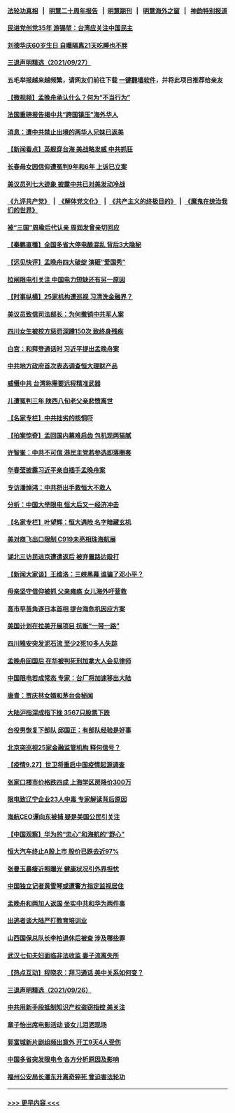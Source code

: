 #### [法轮功真相](https://github.com/gfw-breaker/truth/blob/master/README.md?t=0) &nbsp;&nbsp;|&nbsp;&nbsp; [明慧二十周年报告](https://github.com/gfw-breaker/mh-reports/blob/master/README.md?t=0) &nbsp;&nbsp;|&nbsp;&nbsp;[明慧期刊](https://github.com/gfw-breaker/mh-qikan) &nbsp;&nbsp;|&nbsp;&nbsp; [明慧海外之窗](https://github.com/gfw-breaker/mh-news/blob/master/README.md?t=0) &nbsp;&nbsp;|&nbsp;&nbsp; [神韵特别报道](https://github.com/gfw-breaker/mh-news/blob/master/shenyun.md?t=0)
#### [民进党创党35年 游锡堃：台湾应关注中国民主](../pages/nsc413/n13265450.md?t=09281302) 
#### [刘德华庆60岁生日 自曝隔离21天吃睡也不胖](../pages/nsc413/n13265083.md?t=09281302) 
#### [三退声明精选（2021/09/27）](../pages/nsc413/n13265485.md?t=09281302) 
#### 五毛举报越来越频繁，请网友们前往下载 [一键翻墙软件](https://github.com/gfw-breaker/ssr-accounts)，并将此项目推荐给亲友
#### [【微视频】孟晚舟承认什么？何为“不当行为”](../pages/nsc413/n13264251.md?t=09281302) 
#### [法国重磅报告揭中共“跨国镇压”海外华人](../pages/nsc413/n13263418.md?t=09281302) 
#### [消息：遭中共禁止出境的两华人兄妹已返美](../pages/nsc413/n13264994.md?t=09281302) 
#### [【新闻看点】英舰穿台海 美战略发威 中共抓狂](../pages/nsc413/n13264919.md?t=09281302) 
#### [长春母女因信仰遭冤判9年和6年 上诉已立案](../pages/nsc413/n13264638.md?t=09281302) 
#### [美议员列七大迹象 披露中共已对美发动冷战](../pages/nsc413/n13264664.md?t=09281302) 
#### [《九评共产党》](https://github.com/begood0513/9ping.md/blob/master/README.md) &nbsp;|&nbsp; [《解体党文化》](../../../../jtdwh.md/blob/master/README.md)  &nbsp;|&nbsp; [《共产主义的终极目的》](../../../../gczydzjmd.md/blob/master/README.md) &nbsp;|&nbsp; [《魔鬼在统治我们的世界》](../../../../mgztzwmdsj.md/blob/master/README.md) 
#### [被“三国”周瑜后代认亲 周润发曾亲切回应](../pages/nsc413/n13264870.md?t=09281302) 
#### [【秦鹏直播】全国多省大停电酿混乱 背后3大隐秘](../pages/nsc413/n13264964.md?t=09281302) 
#### [【远见快评】孟晚舟四大破绽 演砸“爱国秀”](../pages/nsc413/n13264945.md?t=09281302) 
#### [拉闸限电引关注 中国电力短缺还有另一原因](../pages/nsc413/n13264941.md?t=09281302) 
#### [【时事纵横】25家机构遭巡视 习清洗金融界？](../pages/nsc413/n13264957.md?t=09281302) 
#### [美议员致信司法部长：为何撤销中共军人案](../pages/nsc413/n13264667.md?t=09281302) 
#### [四川女生被校方惩罚深蹲150次 致终身残疾](../pages/nsc413/n13264752.md?t=09281302) 
#### [白宫：和拜登通话时 习近平提出孟晚舟案](../pages/nsc413/n13264750.md?t=09281302) 
#### [中共地方政府首次表态调查恒大理财产品](../pages/nsc413/n13264661.md?t=09281302) 
#### [威慑中共 台湾称需要远程精准武器](../pages/nsc413/n13264350.md?t=09281302) 
#### [儿遭冤判三年 陕西八旬老父亲悲愤离世](../pages/nsc413/n13263888.md?t=09281302) 
#### [【名家专栏】中共拙劣的核恫吓](../pages/nsc413/n13264061.md?t=09281302) 
#### [【拍案惊奇】孟回国内幕难启齿 包机现两猫腻](../pages/nsc413/n13262864.md?t=09281302) 
#### [许智峯：中共不可信 港民主党若参选即落圈套](../pages/nsc413/n13263924.md?t=09281302) 
#### [华春莹披露习近平亲自插手孟晚舟案](../pages/nsc413/n13264346.md?t=09281302) 
#### [专访潘焯鸿：中共将出手救恒大不救人](../pages/nsc413/n13258842.md?t=09281302) 
#### [分析：中国大举限电 恒大后又一经济冲击](../pages/nsc413/n13264369.md?t=09281302) 
#### [【名家专栏】叶望辉：恒大遇险 名字暗藏玄机](../pages/nsc413/n13264042.md?t=09281302) 
#### [美对商飞出口限制 C919未亮相珠海航展](../pages/nsc413/n13263992.md?t=09281302) 
#### [湖北三访民进京遭遣返后 被弃置路边殴打](../pages/nsc413/n13264021.md?t=09281302) 
#### [【新闻大家谈】王维洛：三峡黑幕 谁骗了邓小平？](../pages/nsc413/n13262649.md?t=09281302) 
#### [母亲坚守信仰被抓 父亲瘫痪 女儿海外吁营救](../pages/nsc413/n13263236.md?t=09281302) 
#### [高市早苗角逐日本首相 提台海危机因应方案](../pages/nsc413/n13263963.md?t=09281302) 
#### [美国计划在拉美开展项目 抗衡“一带一路”](../pages/nsc413/n13264050.md?t=09281302) 
#### [四川雅安突发泥石流 至少2死10多人失踪](../pages/nsc413/n13263885.md?t=09281302) 
#### [孟晚舟回国后 在华被判死刑加拿大人会见律师](../pages/nsc413/n13263462.md?t=09281302) 
#### [中国限电若成常态 专家：台厂将加速移出大陆](../pages/nsc413/n13263681.md?t=09281302) 
#### [唐青：贾庆林女婿和茅台会秘闻](../pages/nsc413/n13262148.md?t=09281302) 
#### [大陆沪指深成指下挫 3567只股票下跌](../pages/nsc413/n13263428.md?t=09281302) 
#### [台役男恢复下部队 邱国正：有部队经验是好事](../pages/nsc413/n13262641.md?t=09281302) 
#### [北京突巡视25家金融监管机构 释何信号？](../pages/nsc413/n13263513.md?t=09281302) 
#### [【疫情9.27】世卫将重启中国疫情起源调查](../pages/nsc413/n13263029.md?t=09281302) 
#### [张家口楼市价格跌四成 上海学区房降价300万](../pages/nsc413/n13262702.md?t=09281302) 
#### [限电致辽宁企业23人中毒 专家解读背后原因](../pages/nsc413/n13263285.md?t=09281302) 
#### [海航CEO谭向东被捕 疑是美国公民引关注](../pages/nsc413/n13262674.md?t=09281302) 
#### [【中国观察】华为的“忠心”和海航的“野心”](../pages/nsc413/n13262797.md?t=09281302) 
#### [恒大汽车终止A股上市 股价已跌去近97%](../pages/nsc413/n13262457.md?t=09281302) 
#### [张曼玉暴瘦近照曝光 健康状况引外界担忧](../pages/nsc413/n13262371.md?t=09281302) 
#### [中国独立记者黄雪琴或遭警方指定监视居住](../pages/nsc413/n13262407.md?t=09281302) 
#### [孟晚舟和两加人返国 坐实中共和华为两件事](../pages/nsc413/n13262554.md?t=09281302) 
#### [出逃者谈大陆严打教育培训业](../pages/nsc413/n13262660.md?t=09281302) 
#### [山西国保总队长李柏退休后被查 涉及哪些罪](../pages/nsc413/n13262023.md?t=09281302) 
#### [武汉七旬夫妇面临非法收监 妻子流离失所](../pages/nsc413/n13261750.md?t=09281302) 
#### [【热点互动】程晓农：拜习通话 美中关系如何变？](../pages/nsc413/n13262313.md?t=09281302) 
#### [三退声明精选（2021/09/26）](../pages/nsc413/n13262497.md?t=09281302) 
#### [中共用新手段抵制知识产权盗窃指控 美关注](../pages/nsc413/n13262285.md?t=09281302) 
#### [章子怡出席电影活动 谈女儿泪洒现场](../pages/nsc413/n13262059.md?t=09281302) 
#### [郭富城新片剧组频出意外 开工9天4人受伤](../pages/nsc413/n13262210.md?t=09281302) 
#### [中国多省突发限电令 各方分析原因及影响](../pages/nsc413/n13262087.md?t=09281302) 
#### [福州公安局长潘东升离奇猝死 曾迫害法轮功](../pages/nsc413/n13262082.md?t=09281302) 

----
#### [ >>> 更早内容 <<< ](../indexes/nsc413-earlier.md)
